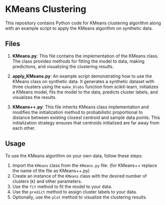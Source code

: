 # KMeans Clustering

This repository contains Python code for KMeans clustering algorithm along with an example script to apply the KMeans algorithm on synthetic data.

## Files

1. **KMeans.py**: This file contains the implementation of the KMeans class. The class provides methods for fitting the model to data, making predictions, and visualizing the clustering results.

2. **apply_KMeans.py**: An example script demonstrating how to use the KMeans class on synthetic data. It generates a synthetic dataset with three clusters using the `make_blobs` function from scikit-learn, initializes a KMeans model, fits the model to the data, predicts cluster labels, and visualizes the results.

3. **KMeans++.py**: This file inherits KMeans class implementation and modifies the initialization method to probabilistic proportional to distance between existing closest centroid and sample data points. This initialization strategy ensures that centroids initialized are far away from each other.

## Usage

To use the KMeans algorithm on your own data, follow these steps:

1. Import the `KMeans` class from the `KMeans.py` file. (for KMeans++ replace the name of the file as KMeans++.py)
2. Create an instance of the `KMeans` class with the desired number of clusters (`K`) and other parameters.
3. Use the `fit` method to fit the model to your data.
4. Use the `predict` method to assign cluster labels to your data.
5. Optionally, use the `plot` method to visualize the clustering results.

